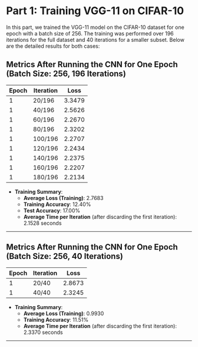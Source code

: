 # Part 1: Training VGG-11 on CIFAR-10

In this part, we trained the VGG-11 model on the CIFAR-10 dataset for one epoch with a batch size of 256. The training was performed over 196 iterations for the full dataset and 40 iterations for a smaller subset. Below are the detailed results for both cases:

## Metrics After Running the CNN for One Epoch (Batch Size: 256, 196 Iterations)

| Epoch | Iteration | Loss   |
| ----- | --------- | ------ |
| 1     | 20/196    | 3.3479 |
| 1     | 40/196    | 2.5626 |
| 1     | 60/196    | 2.2670 |
| 1     | 80/196    | 2.3202 |
| 1     | 100/196   | 2.2707 |
| 1     | 120/196   | 2.2434 |
| 1     | 140/196   | 2.2375 |
| 1     | 160/196   | 2.2207 |
| 1     | 180/196   | 2.2134 |

- **Training Summary**:
  - **Average Loss (Training)**: 2.7683
  - **Training Accuracy**: 12.40%
  - **Test Accuracy**: 17.00%
  - **Average Time per Iteration** (after discarding the first iteration): 2.1528 seconds

---

## Metrics After Running the CNN for One Epoch (Batch Size: 256, 40 Iterations)

| Epoch | Iteration | Loss   |
| ----- | --------- | ------ |
| 1     | 20/40     | 2.8673 |
| 1     | 40/40     | 2.3245 |

- **Training Summary**:
  - **Average Loss (Training)**: 0.9930
  - **Training Accuracy**: 11.51%
  - **Average Time per Iteration** (after discarding the first iteration): 2.3370 seconds

---
